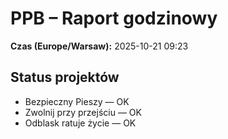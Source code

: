 # PPB – Raport godzinowy
**Czas (Europe/Warsaw):** 2025-10-21 09:23

## Status projektów
- Bezpieczny Pieszy — OK
- Zwolnij przy przejściu — OK
- Odblask ratuje życie — OK

